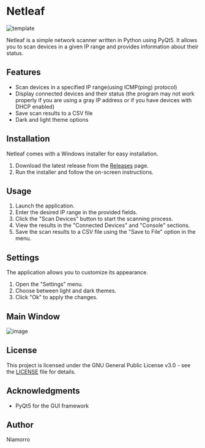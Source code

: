 # Netleaf

![template](https://github.com/Niamorro/Netleaf/assets/123011549/688d2ccf-62d6-47ac-b97a-6711bc9fc6c4)

Netleaf is a simple network scanner written in Python using PyQt5. It allows you to scan devices in a given IP range and provides information about their status.

## Features

- Scan devices in a specified IP range(using ICMP(ping) protocol) 
- Display connected devices and their status (the program may not work properly if you are using a gray IP address or if you have devices with DHCP enabled)
- Save scan results to a CSV file
- Dark and light theme options

## Installation

Netleaf comes with a Windows installer for easy installation.

1. Download the latest release from the [Releases](https://github.com/Niamorro/Netleaf/releases) page.
2. Run the installer and follow the on-screen instructions.

## Usage

1. Launch the application.
2. Enter the desired IP range in the provided fields.
3. Click the "Scan Devices" button to start the scanning process.
4. View the results in the "Connected Devices" and "Console" sections.
5. Save the scan results to a CSV file using the "Save to File" option in the menu.

## Settings

The application allows you to customize its appearance.

1. Open the "Settings" menu.
2. Choose between light and dark themes.
3. Click "Ok" to apply the changes.

## Main Window

![image](https://github.com/Niamorro/Netleaf/assets/123011549/f314d0c6-04f4-4e8f-ba34-332625518748)

## License

This project is licensed under the GNU General Public License v3.0 - see the [LICENSE](LICENSE) file for details.

## Acknowledgments

- PyQt5 for the GUI framework

## Author
Niamorro
